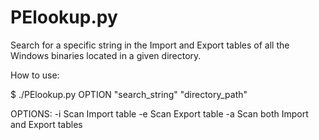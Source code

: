 # PElookup.py
Search for a specific string in the Import and Export tables of all the Windows binaries located in a given directory.

How to use:

$ ./PElookup.py OPTION "search_string" "directory_path"

OPTIONS:
-i Scan Import table
-e Scan Export table
-a Scan both Import and Export tables


